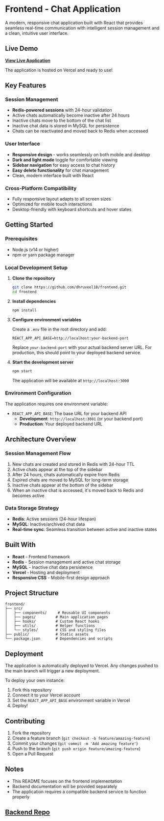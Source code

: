 # Frontend - Chat Application

A modern, responsive chat application built with React that provides seamless real-time communication with intelligent session management and a clean, intuitive user interface.

## Live Demo

**[View Live Application](https://frontend-self-sigma-40.vercel.app/)**

The application is hosted on Vercel and ready to use!

## Key Features

### Session Management
- **Redis-powered sessions** with 24-hour validation
- Active chats automatically become inactive after 24 hours
- Inactive chats move to the bottom of the chat list
- Inactive chat data is stored in MySQL for persistence
- Chats can be reactivated and moved back to Redis when accessed

### User Interface
- **Responsive design** - works seamlessly on both mobile and desktop
- **Dark and light mode** toggle for comfortable viewing
- **Sidebar navigation** for easy access to chat history
- **Easy delete functionality** for chat management
- Clean, modern interface built with React

### Cross-Platform Compatibility
- Fully responsive layout adapts to all screen sizes
- Optimized for mobile touch interactions
- Desktop-friendly with keyboard shortcuts and hover states

## Getting Started

### Prerequisites
- Node.js (v14 or higher)
- npm or yarn package manager

### Local Development Setup

1. **Clone the repository**
   ```bash
   git clone https://github.com/dhruveel10/frontend.git
   cd frontend
   ```

2. **Install dependencies**
   ```bash
   npm install
   ```

3. **Configure environment variables**
   
   Create a `.env` file in the root directory and add:
   ```env
   REACT_APP_API_BASE=http://localhost:your-backend-port
   ```
   
   Replace `your-backend-port` with your actual backend server URL. For production, this should point to your deployed backend service.

4. **Start the development server**
   ```bash
   npm start
   ```
   
   The application will be available at `http://localhost:3000`

### Environment Configuration

The application requires one environment variable:

- `REACT_APP_API_BASE`: The base URL for your backend API
  - **Development**: `http://localhost:3001` (or your backend port)
  - **Production**: Your deployed backend URL

## Architecture Overview

### Session Management Flow
1. New chats are created and stored in Redis with 24-hour TTL
2. Active chats appear at the top of the sidebar
3. After 24 hours, chats automatically expire from Redis
4. Expired chats are moved to MySQL for long-term storage
5. Inactive chats appear at the bottom of the sidebar
6. When an inactive chat is accessed, it's moved back to Redis and becomes active

### Data Storage Strategy
- **Redis**: Active sessions (24-hour lifespan)
- **MySQL**: Inactive/archived chat data
- **Real-time sync**: Seamless transition between active and inactive states

## Built With

- **React** - Frontend framework
- **Redis** - Session management and active chat storage
- **MySQL** - Inactive chat data persistence
- **Vercel** - Hosting and deployment
- **Responsive CSS** - Mobile-first design approach

## Project Structure

```
frontend/
├── src/
│   ├── components/     # Reusable UI components
│   ├── pages/         # Main application pages
│   ├── hooks/         # Custom React hooks
│   ├── utils/         # Helper functions
│   └── styles/        # CSS and styling files
├── public/            # Static assets
└── package.json       # Dependencies and scripts
```

## Deployment

The application is automatically deployed to Vercel. Any changes pushed to the main branch will trigger a new deployment.

To deploy your own instance:
1. Fork this repository
2. Connect it to your Vercel account
3. Set the `REACT_APP_API_BASE` environment variable in Vercel
4. Deploy!

## Contributing

1. Fork the repository
2. Create a feature branch (`git checkout -b feature/amazing-feature`)
3. Commit your changes (`git commit -m 'Add amazing feature'`)
4. Push to the branch (`git push origin feature/amazing-feature`)
5. Open a Pull Request

## Notes

- This README focuses on the frontend implementation
- Backend documentation will be provided separately
- The application requires a compatible backend service to function properly

## [Backend Repo](https://github.com/dhruveel10/backend)
